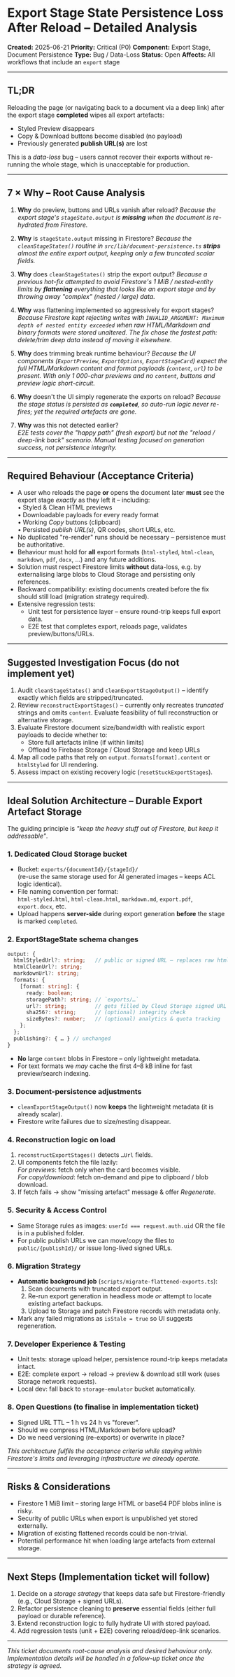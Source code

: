 # Export Stage State Persistence Loss After Reload – Detailed Analysis

**Created:** 2025-06-21
**Priority:** Critical (P0)
**Component:** Export Stage, Document Persistence
**Type:** Bug / Data-Loss
**Status:** Open
**Affects:** All workflows that include an `export` stage

---

## TL;DR
Reloading the page (or navigating back to a document via a deep link) after the export stage **completed** wipes all export artefacts:

* Styled Preview disappears
* Copy & Download buttons become disabled (no payload)
* Previously generated **publish URL(s)** are lost

This is a *data-loss* bug – users cannot recover their exports without re-running the whole stage, which is unacceptable for production.

---

## 7 × Why – Root Cause Analysis

1. **Why** do preview, buttons and URLs vanish after reload?
   *Because the export stage's `stageState.output` is **missing** when the document is re-hydrated from Firestore.*

2. **Why** is `stageState.output` missing in Firestore?
   *Because the `cleanStageStates()` routine in `src/lib/document-persistence.ts` **strips** almost the entire export output, keeping only a few truncated scalar fields.*

3. **Why** does `cleanStageStates()` strip the export output?
   *Because a previous hot-fix attempted to avoid Firestore's 1 MiB / nested-entity limits by **flattening** everything that looks like an export stage and by throwing away "complex" (nested / large) data.*

4. **Why** was flattening implemented so aggressively for export stages?
   *Because Firestore kept rejecting writes with `INVALID_ARGUMENT: Maximum depth of nested entity exceeded` when raw HTML/Markdown and binary formats were stored unaltered. The fix chose the fastest path: delete/trim deep data instead of moving it elsewhere.*

5. **Why** does trimming break runtime behaviour?
   *Because the UI components (`ExportPreview`, `ExportOptions`, `ExportStageCard`) expect the *full* HTML/Markdown content and format payloads (`content`, `url`) to be present. With only 1 000-char previews and no `content`, buttons and preview logic short-circuit.*

6. **Why** doesn't the UI simply regenerate the exports on reload?
   *Because the stage status is persisted as **`completed`**, so auto-run logic never re-fires; yet the required artefacts are gone.*

7. **Why** was this not detected earlier?  
   *E2E tests cover the "happy path" (fresh export) but not the "reload / deep-link back" scenario. Manual testing focused on generation success, not persistence integrity.*

---

## Required Behaviour (Acceptance Criteria)

* A user who reloads the page **or** opens the document later **must** see the export stage *exactly* as they left it – including:  
  • Styled & Clean HTML previews  
  • Downloadable payloads for every ready format  
  • Working *Copy* buttons (clipboard)  
  • Persisted *publish URL(s)*, QR codes, short URLs, etc.
* No duplicated "re-render" runs should be necessary – persistence must be authoritative.
* Behaviour must hold for **all** export formats (`html-styled`, `html-clean`, `markdown`, `pdf`, `docx`, …) and any future additions.
* Solution must respect Firestore limits **without** data-loss, e.g. by externalising large blobs to Cloud Storage and persisting only references.
* Backward compatibility: existing documents created before the fix should still load (migration strategy required).
* Extensive regression tests:
  * Unit test for persistence layer – ensure round-trip keeps full export data.
  * E2E test that completes export, reloads page, validates preview/buttons/URLs.

---

## Suggested Investigation Focus (do **not** implement yet)

1. Audit `cleanStageStates()` and `cleanExportStageOutput()` – identify exactly which fields are stripped/truncated.
2. Review `reconstructExportStages()` – currently only recreates *truncated* strings and omits `content`. Evaluate feasibility of full reconstruction or alternative storage.
3. Evaluate Firestore document size/bandwidth with realistic export payloads to decide whether to:
   * Store full artefacts inline (if within limits)
   * Offload to Firebase Storage / Cloud Storage and keep URLs
4. Map all code paths that rely on `output.formats[format].content` or `htmlStyled` for UI rendering.
5. Assess impact on existing recovery logic (`resetStuckExportStages`).

---

## Ideal Solution Architecture – **Durable Export Artefact Storage**

The guiding principle is _"keep the heavy stuff out of Firestore, but keep it addressable"_.

### 1. Dedicated Cloud Storage bucket
* Bucket: `exports/{documentId}/{stageId}/`  
  (re-use the same storage used for AI generated images – keeps ACL logic identical).
* File naming convention per format:  
  `html-styled.html`, `html-clean.html`, `markdown.md`, `export.pdf`, `export.docx`, etc.
* Upload happens **server-side** during export generation **before** the stage is marked `completed`.

### 2. ExportStageState schema changes
```ts
output: {
  htmlStyledUrl?: string;   // public or signed URL – replaces raw htmlStyled
  htmlCleanUrl?: string;
  markdownUrl?: string;
  formats: {
    [format: string]: {
      ready: boolean;
      storagePath?: string; // `exports/…`
      url?: string;         // gets filled by Cloud Storage signed URL helper
      sha256?: string;      // (optional) integrity check
      sizeBytes?: number;   // (optional) analytics & quota tracking
    };
  };
  publishing?: { … } // unchanged
}
```
* **No** large `content` blobs in Firestore – only lightweight metadata.
* For text formats we _may_ cache the first 4–8 kB inline for fast preview/search indexing.

### 3. Document-persistence adjustments
* `cleanExportStageOutput()` now **keeps** the lightweight metadata (it is already scalar).
* Firestore write failures due to size/nesting disappear.

### 4. Reconstruction logic on load
1. `reconstructExportStages()` detects `…Url` fields.  
2. UI components fetch the file lazily:  
   *For previews*: fetch only when the card becomes visible.  
   *For copy/download*: fetch on-demand and pipe to clipboard / blob download.
3. If fetch fails → show "missing artefact" message & offer *Regenerate*.

### 5. Security & Access Control
* Same Storage rules as images: `userId === request.auth.uid` OR the file is in a published folder.
* For public publish URLs we can move/copy the files to `public/{publishId}/` or issue long-lived signed URLs.

### 6. Migration Strategy
* **Automatic background job** (`scripts/migrate-flattened-exports.ts`):  
  1. Scan documents with truncated export output.  
  2. Re-run export generation in headless mode _or_ attempt to locate existing artefact backups.  
  3. Upload to Storage and patch Firestore records with metadata only.
* Mark any failed migrations as `isStale = true` so UI suggests regeneration.

### 7. Developer Experience & Testing
* Unit tests: storage upload helper, persistence round-trip keeps metadata intact.
* E2E: complete export → reload → preview & download still work (uses Storage network requests).
* Local dev: fall back to `storage-emulator` bucket automatically.

### 8. Open Questions (to finalise in implementation ticket)
* Signed URL TTL – 1 h vs 24 h vs "forever".
* Should we compress HTML/Markdown before upload?
* Do we need versioning (re-exports) or overwrite in place?

_This architecture fulfils the acceptance criteria while staying within Firestore's limits and leveraging infrastructure we already operate._

---

## Risks & Considerations

* Firestore 1 MiB limit – storing large HTML or base64 PDF blobs inline is risky.
* Security of public URLs when export is unpublished yet stored externally.
* Migration of existing flattened records could be non-trivial.
* Potential performance hit when loading large artefacts from external storage.

---

## Next Steps (Implementation ticket will follow)

1. Decide on a *storage strategy* that keeps data safe but Firestore-friendly (e.g., Cloud Storage + signed URLs).
2. Refactor persistence cleaning to **preserve** essential fields (either full payload or durable reference).
3. Extend reconstruction logic to fully hydrate UI with stored payload.
4. Add regression tests (unit + E2E) covering reload/deep-link scenarios.

---

*This ticket documents root-cause analysis and desired behaviour only. Implementation details will be handled in a follow-up ticket once the strategy is agreed.* 